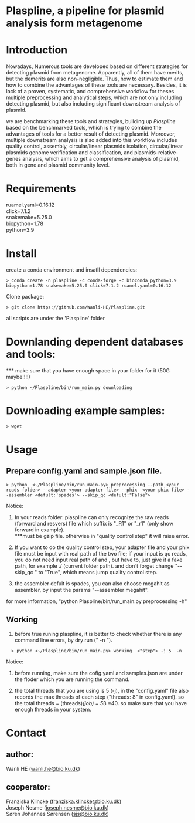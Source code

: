 # Plaspline, a pipeline for plasmid analysis form metagenome

# Introduction
Nowadays, Numerous tools are developed based on different strategies for detecting plasmid from metagenome. Apparently, all of them have merits, but the demerits are also non-negligible. Thus, how to estimate them and how to combine the advantages of these tools are necessary. Besides, it is lack of a proven, systematic, and comprehensive workflow for theses multiple preprocessing and analytical steps, which are not only including detecting plasmid, but also including significant downstream analysis of plasmid.   
  
we are benchmarking these tools and strategies, building up *Plaspline* based on the benchmarked tools, which is trying to combine the advantages of tools for a better result of detecting plasmid. Moreover, multiple downstream analysis is also added into this workflow includes quality control, assembly, circular/linear plasmids isolation, circular/linear plasmids genome verification and classification, and plasmids-relative-genes analysis, which aims to get a comprehensive analysis of plasmid, both in gene and plasmid community level. 


# Requirements
ruamel.yaml=0.16.12  
click=7.1.2  
snakemake=5.25.0  
biopython=1.78  
python=3.9

# Install  
create a conda environment and insatll dependencies:  
```
> conda create -n plaspline -c conda-forge -c bioconda python=3.9 biopython=1.78 snakemake=5.25.0 click=7.1.2 ruamel.yaml=0.16.12
```

Clone package:  
```
> git clone https://github.com/Wanli-HE/Plaspline.git 
```  
all scripts are under the 'Plaspline' folder


# Downlanding dependent databases and tools:

*** make sure that you have enough space in your folder for it (50G maybe!!!!)

```
> python ~/Plaspline/bin/run_main.py downloading       
```
 

# Downloading example samples:

```
> wget 
```


# Usage
## Prepare config.yaml and sample.json file.

```
> python  <~/Plaspline/bin/run_main.py> preprocessing --path <your reads folder> --adapter <your adapter file> --phix  <your phix file> --assembler <defult:'spades'> --skip_qc <defult:"False">
```
Notice: 
1. In your reads folder: plaspline can only recognize the raw reads (forward and resvers) file which suffix is "_R1" or "_r1" (only show forward in example).  
      ***must be gzip file. otherwise in "quality control step" it will raise error.

2. If you want to do the quality control step,  your adapter file and your phix file must be input with real path of the two file; if your input is qc reads, you do not need input real path of <your adapter file> and <your phix file>, but have to, just give it a fake path, for example ./ (current folder path). and don`t forget change "--skip_qc " to "True", which means jump quality control step.  

3. the assembler defult is spades, you can also choose megahit as assembler, by input the params "--assembler megahit".

for more information, "python Plaspline/bin/run_main.py preprocessing -h" 
  
## Working
1. before true runing plaspline, it is better to check whether there is any command line errors, by dry run (" -n ").

```
  > python <~/Plaspline/bin/run_main.py> working  <"step"> -j 5  -n 
```
Notice:
  1. before running, make sure the cofig.yaml and samples.json are under the floder which you are running the command.
  
  2. the total threads that you are using is 5 (-j), in the "config.yaml" file also records the max threads of each step ("threads: 8" in config.yaml). so the total threads = (threads)*(job) = 5*8 =40. so make sure that you have enough threads in your system.
  

# Contact

## author:   
   Wanli HE (wanli.he@bio.ku.dk)

## cooperator:  
   Franziska Klincke (franziska.klincke@bio.ku.dk)  
   Joseph Nesme (joseph.nesme@bio.ku.dk)  
   Søren Johannes Sørensen (sjs@bio.ku.dk)

